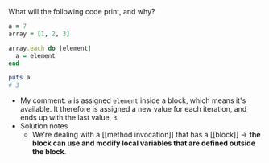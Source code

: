 What will the following code print, and why?

```ruby
a = 7
array = [1, 2, 3]

array.each do |element|
  a = element
end

puts a
# 3
```

* My comment:  `a` is assigned `element` inside a block, which means it's available. It therefore is assigned a new value for each iteration, and ends up with the last value, `3`.
* Solution notes
  * We're dealing with a [[method invocation]] that has a [[block]] → **the block can use and modify local variables that are defined outside the block**.